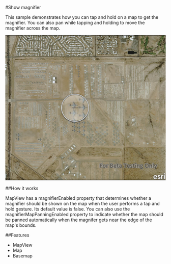 #Show magnifier

This sample demonstrates how you can tap and hold on a map to get the magnifier. You can also pan while tapping and holding to move the magnifier across the map.

![](screenshot.png)

##How it works

MapView has a magnifierEnabled property that determines whether a magnifier should be shown on the map when the user performs a tap and hold gesture. Its default value is false. You can also use the magnifierMapPanningEnabled property to indicate whether the map should be panned automatically when the magnifer gets near the edge of the map's bounds.

##Features
- MapView
- Map
- Basemap
